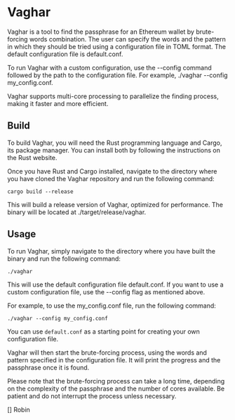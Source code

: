 # Vaghar

Vaghar is a tool to find the passphrase for an Ethereum wallet by brute-forcing words combination. The user can specify the words and the pattern in which they should be tried using a configuration file in TOML format. The default configuration file is default.conf.

To run Vaghar with a custom configuration, use the --config command followed by the path to the configuration file. For example, ./vaghar --config my_config.conf.

Vaghar supports multi-core processing to parallelize the finding process, making it faster and more efficient.

## Build

To build Vaghar, you will need the Rust programming language and Cargo, its package manager. You can install both by following the instructions on the Rust website.

Once you have Rust and Cargo installed, navigate to the directory where you have cloned the Vaghar repository and run the following command:

```
cargo build --release
```

This will build a release version of Vaghar, optimized for performance. The binary will be located at ./target/release/vaghar.

## Usage

To run Vaghar, simply navigate to the directory where you have built the binary and run the following command:

```
./vaghar
```

This will use the default configuration file default.conf. If you want to use a custom configuration file, use the --config flag as mentioned above.

For example, to use the my_config.conf file, run the following command:

```
./vaghar --config my_config.conf
```

You can use `default.conf` as a starting point for creating your own configuration file.

Vaghar will then start the brute-forcing process, using the words and pattern specified in the configuration file. It will print the progress and the passphrase once it is found.

Please note that the brute-forcing process can take a long time, depending on the complexity of the passphrase and the number of cores available. Be patient and do not interrupt the process unless necessary.

[] Robin